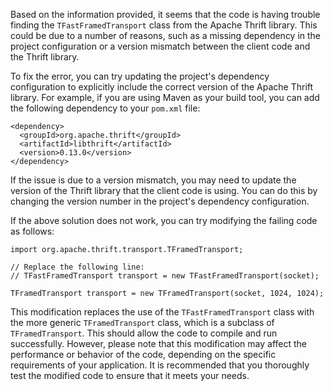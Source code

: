 Based on the information provided, it seems that the code is having trouble finding the `TFastFramedTransport` class from the Apache Thrift library. This could be due to a number of reasons, such as a missing dependency in the project configuration or a version mismatch between the client code and the Thrift library.

To fix the error, you can try updating the project's dependency configuration to explicitly include the correct version of the Apache Thrift library. For example, if you are using Maven as your build tool, you can add the following dependency to your `pom.xml` file:

```
<dependency>
  <groupId>org.apache.thrift</groupId>
  <artifactId>libthrift</artifactId>
  <version>0.13.0</version>
</dependency>
```

If the issue is due to a version mismatch, you may need to update the version of the Thrift library that the client code is using. You can do this by changing the version number in the project's dependency configuration.

If the above solution does not work, you can try modifying the failing code as follows:

```
import org.apache.thrift.transport.TFramedTransport;

// Replace the following line:
// TFastFramedTransport transport = new TFastFramedTransport(socket);

TFramedTransport transport = new TFramedTransport(socket, 1024, 1024);
```

This modification replaces the use of the `TFastFramedTransport` class with the more generic `TFramedTransport` class, which is a subclass of `TFramedTransport`. This should allow the code to compile and run successfully. However, please note that this modification may affect the performance or behavior of the code, depending on the specific requirements of your application. It is recommended that you thoroughly test the modified code to ensure that it meets your needs.
